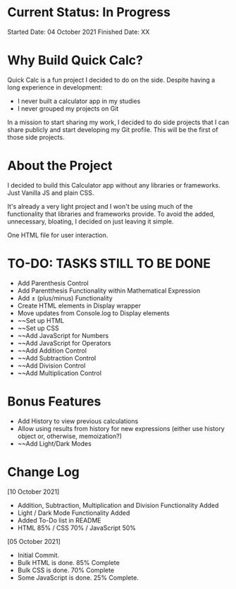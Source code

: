 Current Status: In Progress
======
Started Date: 04 October 2021
Finished Date: XX

Why Build Quick Calc?
======
Quick Calc is a fun project I decided to do on the side.
Despite having a long experience in development:
- I never built a calculator app in my studies
- I never grouped my projects on Git

In a mission to start sharing my work, I decided to do side projects that I can share publicly
and start developing my Git profile. This will be the first of those side projects.

About the Project
======
I decided to build this Calculator app without any libraries or frameworks.
Just Vanilla JS and plain CSS.

It's already a very light project and I won't be using much of the functionality that libraries and frameworks provide.
To avoid the added, unnecessary, bloating, I decided on just leaving it simple.

One HTML file for user interaction.

TO-DO: TASKS STILL TO BE DONE
======
- Add Parenthesis Control
- Add Parentthesis Functionality within Mathematical Expression
- Add ± (plus/minus) Functionality
- Create HTML elements in Display wrapper
- Move updates from Console.log to Display elements
- ~~Set up HTML
- ~~Set up CSS
- ~~Add JavaScript for Numbers
- ~~Add JavaScript for Operators
- ~~Add Addition Control
- ~~Add Subtraction Control
- ~~Add Division Control
- ~~Add Multiplication Control

Bonus Features
======
- Add History to view previous calculations
- Allow using results from history for new expressions (either use history object or, otherwise, memoization?)
- ~~Add Light/Dark Modes

Change Log
======
[10 October 2021]
  - Addition, Subtraction, Multiplication and Division Functionality Added
  - Light / Dark Mode Functionality Added
  - Added To-Do list in README
  - HTML 85% / CSS 70% / JavaScript 50%

[05 October 2021]
  - Initial Commit.
  - Bulk HTML is done. 85% Complete
  - Bulk CSS is done. 70% Complete
  - Some JavaScript is done. 25% Complete.
